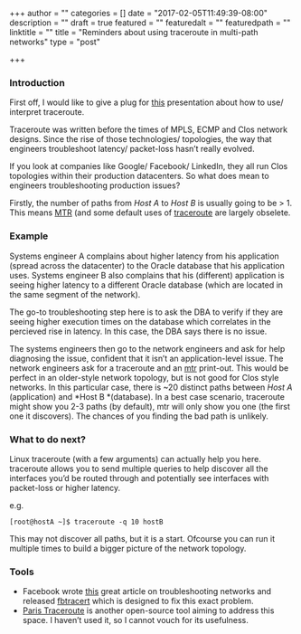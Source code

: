 +++
author = ""
categories = []
date = "2017-02-05T11:49:39-08:00"
description = ""
draft = true
featured = ""
featuredalt = ""
featuredpath = ""
linktitle = ""
title = "Reminders about using traceroute in multi-path networks"
type = "post"

+++
### Introduction

First off, I would like to give a plug for [this](https://www.nanog.org/meetings/nanog45/presentations/Sunday/RAS_traceroute_N45.pdf) presentation about how to use/ interpret traceroute.

Traceroute was written before the times of MPLS, ECMP and Clos network designs. Since the rise of those technologies/ topologies, the way that engineers troubleshoot latency/ packet-loss hasn’t really evolved.

If you look at companies like Google/ Facebook/ LinkedIn, they all run Clos topologies within their production datacenters. So what does mean to engineers troubleshooting production issues?

Firstly, the number of paths from *Host A* to *Host B* is usually going to be \> 1\. This means [MTR](https://en.wikipedia.org/wiki/MTR_(software)) (and some default uses of [traceroute](https://en.wikipedia.org/wiki/Traceroute) are largely obselete.

### Example

Systems engineer A complains about higher latency from his application (spread across the datacenter) to the Oracle database that his application uses. Systems engineer B also complains that his (different) application is seeing higher latency to a different Oracle database (which are located in the same segment of the network).

The go-to troubleshooting step here is to ask the DBA to verify if they are seeing higher execution times on the database which correlates in the percieved rise in latency. In this case, the DBA says there is no issue.

The systems engineers then go to the network engineers and ask for help diagnosing the issue, confident that it isn’t an application-level issue. The network engineers ask for a traceroute and an [mtr](https://en.wikipedia.org/wiki/MTR_(software)) print-out. This would be perfect in an older-style network topology, but is not good for Clos style networks. In this particular case, there is ~20 distinct paths between *Host A* (application) and *Host B *(database). In a best case scenario, traceroute might show you 2-3 paths (by default), mtr will only show you one (the first one it discovers). The chances of you finding the bad path is unlikely.

### What to do next?

Linux traceroute (with a few arguments) can actually help you here. traceroute allows you to send multiple queries to help discover all the interfaces you’d be routed through and potentially see interfaces with packet-loss or higher latency.

e.g.

`[root@hostA ~]$ traceroute -q 10 hostB`

This may not discover all paths, but it is a start. Ofcourse you can run it multiple times to build a bigger picture of the network topology.

### Tools

* Facebook wrote [this](https://code.facebook.com/posts/1534350660228025/netnorad-troubleshooting-networks-via-end-to-end-probing/) great article on troubleshooting networks and released [fbtracert](https://github.com/facebook/fbtracert) which is designed to fix this exact problem.
* [Paris Traceroute](https://paris-traceroute.net/) is another open-source tool aiming to address this space. I haven’t used it, so I cannot vouch for its usefulness.